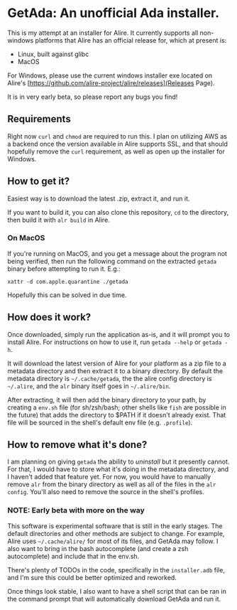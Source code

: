 # GetAda: An unofficial Ada installer.

This is my attempt at an installer for Alire.  It currently supports all non-windows platforms that Alire has an official release for, which at present is:
* Linux, built against glibc
* MacOS

For Windows, please use the current windows installer exe located on Alire's [https://github.com/alire-project/alire/releases](Releases Page).

It is in very early beta, so please report any bugs you find!

## Requirements
Right now `curl` and `chmod` are required to run this.  I plan on utilizing AWS as a backend once the version available in Alire supports SSL, and that should hopefully remove the `curl` requirement, as well as open up the installer for Windows.

## How to get it?
Easiest way is to download the latest .zip, extract it, and run it.

If you want to build it, you can also clone this repository, `cd` to the directory, then build it with `alr build` in Alire.

### On MacOS
If you're running on MacOS, and you get a message about the program not being verified, then run the following command on the extracted `getada` binary before attempting to run it.  E.g.:
```
xattr -d com.apple.quarantine ./getada
```

Hopefully this can be solved in due time.

## How does it work?
Once downloaded, simply run the application as-is, and it will prompt you to install Alire.  For instructions on how to use it, run `getada --help` or `getada -h`.

It will download the latest version of Alire for your platform as a zip file to a metadata directory and then extract it to a binary directory.  By default the metadata directory is `~/.cache/getada`, the the alire config directory is `~/.alire`, and the `alr` binary itself goes in `~/.alire/bin`.

After extracting, it will then add the binary directory to your path, by creating a `env.sh` file (for sh/zsh/bash; other shells like `fish` are possible in the future) that adds the directory to $PATH if it doesn't already exist.  That file will be sourced in the shell's default env file (e.g. `.profile`).

## How to remove what it's done?
I am planning on giving `getada` the ability to *uninstall* but it presently cannot.  For that, I would have to store what it's doing in the metadata directory, and I haven't added that feature yet.  For now, you would have to manually remove `alr` from the binary directory as well as all of the files in the `alr config`.  You'll also need to remove the source in the shell's profiles.

### NOTE: Early beta with more on the way
This software is experimental software that is still in the early stages. The default directories and other methods are subject to change. For example, Alire uses `~/.cache/alire/` for most of its files, and GetAda may follow.  I also want to bring in the bash autocomplete (and create a zsh autocomplete) and include that in the env.sh.

There's plenty of TODOs in the code, specifically in the `installer.adb` file, and I'm sure this could be better optimized and reworked.

Once things look stable, I also want to have a shell script that can be ran in the command prompt that will automatically download GetAda and run it.